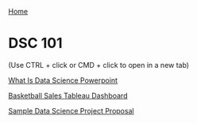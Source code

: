[Home](https://llmechling.github.io/lara_mechling.github.io/)

# DSC 101

(Use CTRL + click or CMD + click to open in a new tab)

[What Is Data Science Powerpoint](https://llmechling.github.io/lara_mechling.github.io/what_is_data_science.pdf)

[Basketball Sales Tableau Dashboard](https://llmechling.github.io/lara_mechling.github.io/dsc_101_basketball_sales.pdf)

[Sample Data Science Project Proposal](https://llmechling.github.io/lara_mechling.github.io/dsc_101_sample_project_proposal.pdf)
